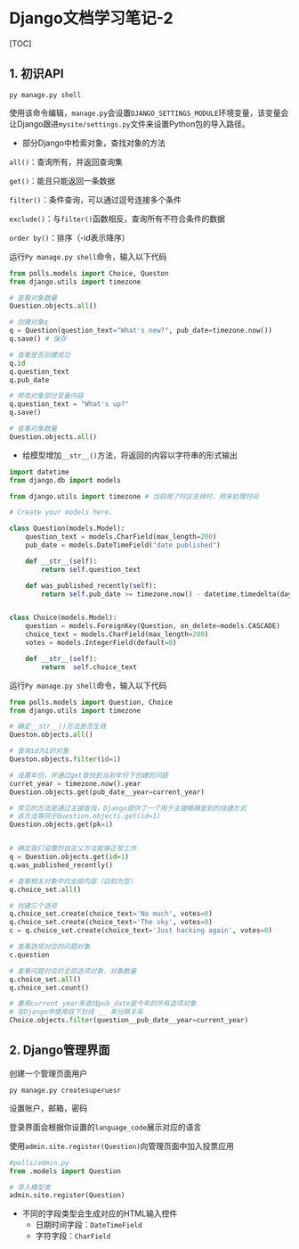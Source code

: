 # Django文档学习笔记-2

[TOC]

## 1. 初识API

```
py manage.py shell
```

使用该命令编辑，`manage.py`会设置`DJANGO_SETTINGS_MODULE`环境变量，该变量会让Django跟进`mysite/settings.py`文件来设置Python包的导入路径。



* 部分Django中检索对象，查找对象的方法

`all()`：查询所有，并返回查询集

`get()`：能且只能返回一条数据

`filter()`：条件查询，可以通过逗号连接多个条件

`exclude()`：与`filter()`函数相反，查询所有不符合条件的数据

`order by()`：排序（-id表示降序）



运行`Py manage.py shell`命令，输入以下代码

```python
from polls.models import Choice, Queston
from django.utils import timezone

# 查看对象数量
Question.objects.all()

# 创建对象q
q = Question(question_text="What's new?", pub_date=timezone.now())
q.save() # 保存

# 查看是否创建成功
q.id
q.question_text
q.pub_date

# 修改对象部分变量内容
q.question_text = "What's up?"
q.save()

# 查看对象数量
Question.objects.all()
```



* 给模型增加`__str__()`方法，将返回的内容以字符串的形式输出

```python
import datetime
from django.db import models

from django.utils import timezone # 当启用了时区支持时，用来处理时间

# Create your models here.

class Question(models.Model):
    question_text = models.CharField(max_length=200)
    pub_date = models.DateTimeField("date published")

    def __str__(self):
        return self.question_text

    def was_published_recently(self):
        return self.pub_date >= timezone.now() - datetime.timedelta(days=1)


class Choice(models.Model):
    question = models.ForeignKey(Question, on_delete=models.CASCADE)
    choice_text = models.CharField(max_length=200)
    votes = models.IntegerField(default=0)

    def __str__(self):
        return  self.choice_text
```



运行`Py manage.py shell`命令，输入以下代码

```python
from polls.models import Question, Choice
from django.utils import timezone

# 确定__str__()方法是否生效
Queston.objects.all()

# 查询id为1的对象
Queston.objects.filter(id=1)

# 设置年份，并通过get查找到当前年份下创建的问题
curret_year = timezone.now().year
Question.objects.get(pub_date__year=current_year)

# 常见的方法是通过主键查找，Django提供了一个用于主键精确查到的快捷方式
# 该方法等同于Question.objects.get(id=1)
Question.objects.get(pk=1)


# 确定我们设置的自定义方法能够正常工作
q = Question.objects.get(id=1)
q.was_published_recently()

# 查看相关对象中的全部内容（目前为空）
q.choice_set.all()

# 创建三个选项
q.choice_set.create(choice_text='No much', votes=0)
q.choice_set.create(choice_text='The sky', votes=0)
c = q.choice_set.create(choice_text='Just hacking again', votes=0)

# 查看选项对应的问题对象
c.question

# 查看问题对应的全部选项对象，对象数量
q.choice_set.all()
q.choice_set.count()

# 重用current_year来查找pub_date是今年的所有选项对象
# 在Django中使用双下划线 __ 来分隔关系
Choice.objects.filter(question__pub_date__year=current_year)
```



## 2. Django管理界面



创建一个管理页面用户

```
py manage.py createsuperuesr
```

设置账户，邮箱，密码

登录界面会根据你设置的`language_code`展示对应的语言



使用`admin.site.register(Question)`向管理页面中加入投票应用

```python
#polls/admin.py
from .models import Question

# 导入模型类
admin.site.register(Question)
```



* 不同的字段类型会生成对应的HTML输入控件
  * 日期时间字段：`DateTimeField`
  * 字符字段：`CharField`

